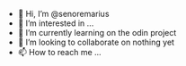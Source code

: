 - 👋 Hi, I’m @senoremarius
- 👀 I’m interested in ...
- 🌱 I’m currently learning on the odin project
- 💞️ I’m looking to collaborate on nothing yet
- 📫 How to reach me ...

<!---
senoremarius/senoremarius is a ✨ special ✨ repository because its `README.md` (this file) appears on your GitHub profile.
You can click the Preview link to take a look at your changes.
--->
